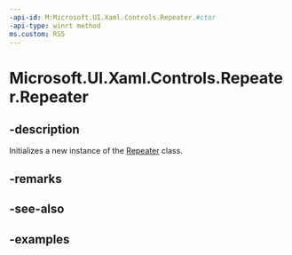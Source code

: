 ```yaml
---
-api-id: M:Microsoft.UI.Xaml.Controls.Repeater.#ctor
-api-type: winrt method
ms.custom: RS5
---
```


<!-- Method syntax.
public Repeater.Repeater()
-->

# Microsoft.UI.Xaml.Controls.Repeater.Repeater

## -description

Initializes a new instance of the [Repeater](repeater.md) class.

## -remarks

## -see-also

## -examples

